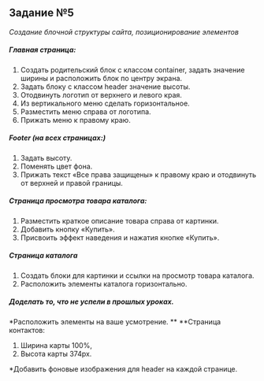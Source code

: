 ## Задание №5
*Создание блочной структуры сайта, позиционирование элементов*
##### Главная страница:
1. Создать родительский блок с классом container, задать значение ширины и расположить блок по центру экрана.
2. Задать блоку с классом header значение высоты.
3. Отодвинуть логотип от верхнего и левого края. 
4. Из вертикального меню сделать горизонтальное.
5. Разместить меню справа от логотипа.
6. Прижать меню к правому краю.

##### Footer (на всех страницах:)
1. Задать высоту.
2. Поменять цвет фона.
3. Прижать текст «Все права защищены» к правому краю и отодвинуть от верхней и правой границы.

##### Страница просмотра товара каталога:
1. Разместить краткое описание товара справа от картинки.
2. Добавить кнопку «Купить».
3. Присвоить эффект наведения и нажатия кнопке «Купить».

##### Страница каталога
1. Создать блоки для картинки и ссылки на просмотр товара каталога.
2. Расположить элементы каталога горизонтально.

##### Доделать то, что не успели в прошлых уроках.
*Расположить элементы на ваше усмотрение. **
**Страница контактов:
1. Ширина карты 100%, 
2. Высота карты 374px.

*Добавить фоновые изображения для header на каждой странице.